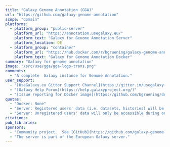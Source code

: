 ```yaml
---
title: "Galaxy Genome Annotation (GGA)"
url: "https://github.com/galaxy-genome-annotation"
scope: "domain"
platforms:
  - platform_group: "public-server"
    platform_url: "https://annotation.usegalaxy.eu/"
    platform_text: "Galaxy for Genome Annotation Server"
    platform_location: DE
  - platform_group: "container"
    platform_url: "https://hub.docker.com/r/bgruening/galaxy-genome-annotation/"
    platform_text: "Galaxy for Genome Annotation Docker"
summary: "Galaxy for genome annotation"
image: "/src/use/gga/gga-logo-trans.png"
comments:
  - "A complete  Galaxy instance for Genome Annotation."
user_support:
  - "[UseGalaxy.eu Gitter Support Channel](https://gitter.im/usegalaxy-eu/Lobby)"
  - "[Galaxy Help Forum](https://help.galaxyproject.org/)"
  - "[Issue reporting for Docker image](https://github.com/bgruening/docker-galaxy-genome-annotation/issues)"
quotas:
  - "Docker: None"
  - "Server: Registered users' data (i.e. datasets, histories) will be available as long as they are not deleted by the user. Once marked as deleted the datasets will be permanently removed within 14 days. If the user *purges* the dataset in the Galaxy, it will be removed immediately, permanently. An extended quota can be [requested](https://docs.google.com/forms/d/e/1FAIpQLSf9w2MOS6KOlu9XdhRSDqWnCDkzoVBqHJ3zH_My4p8D8ZgkIQ/viewform) for a limited time period in special cases."
  - "Server: Unregistered users' data will only be accessible during one browser session, using a cookie to identify your data. This cookie is not used for any other purposes (e.g. tracking or analytics.) If UseGalaxy.eu service is not accessed for 90 days, those datasets will be permanently deleted."
citations:
pub_libraries:
sponsors:
  - "Community project.  See [GitHub](https://github.com/galaxy-genome-annotation) for specific components."
  - "The server is part of the European Galaxy server."
---
```

